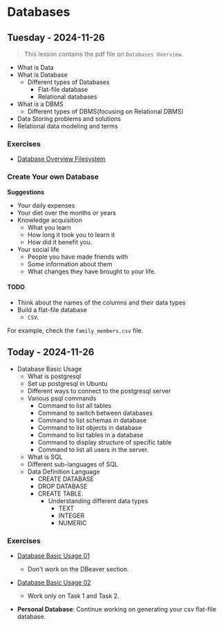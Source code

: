 
# Databases

## Tuesday - 2024-11-26
> This lesson contains the pdf file on `Databases Overview`.

- What is Data
- What is Database
    - Different types of Databases
        - Flat-file database
        - Relational databases
- What is a DBMS
    - Different types of DBMS(focusing on Relational DBMS)
- Data Storing problems and solutions
- Relational data modeling and terms

### Exercises
- [Database Overview Filesystem](https://classroom.github.com/a/VJxlesxo)

### Create Your own Database
**Suggestions** 

- Your daily expenses
- Your diet over the months or years
- Knowledge acquisition 
    - What you learn
    - How long it took you to learn it
    - How did it benefit you.
- Your social life
    - People you have made friends with
    - Some information about them
    - What changes they have brought to your life.

#### TODO
- Think about the names of the columns and their data types
- Build a flat-file database
    - `CSV`.

For example, check the `family_members.csv` file.

## Today - 2024-11-26
- Database Basic Usage
    - What is postgresql
    - Set up postgresql in Ubuntu
    - Different ways to connect to the postgresql server
    - Various psql commands
        - Command to list all tables
        - Command to switch between databases
        - Command to list schemas in database
        - Command to list objects in database
        - Command to list tables in a database
        - Command to display structure of specific table
        - Command to list all users in the server.
    - What is SQL
    - Different sub-languages of SQL
    - Data Definition Language
        - CREATE DATABASE
        - DROP DATABASE
        - CREATE TABLE.
            - Understanding different data types
                - TEXT
                - INTEGER
                - NUMERIC

### Exercises
- [Database Basic Usage 01](https://classroom.github.com/a/7a_UxFUu)
    - Don't work on the DBeaver section.
- [Database Basic Usage 02](https://classroom.github.com/a/NJVZjk35)
    - Work only on Task 1 and Task 2.

- **Personal Database**: Continue working on generating your csv flat-file database.